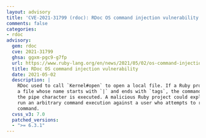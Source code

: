 ```yaml
---
layout: advisory
title: 'CVE-2021-31799 (rdoc): RDoc OS command injection vulnerability'
comments: false
categories:
- rdoc
advisory:
  gem: rdoc
  cve: 2021-31799
  ghsa: ggxm-pgc9-g7fp
  url: https://www.ruby-lang.org/en/news/2021/05/02/os-command-injection-in-rdoc/
  title: RDoc OS command injection vulnerability
  date: 2021-05-02
  description: |
    RDoc used to call `Kernel#open` to open a local file. If a Ruby project has
    a file whose name starts with `|` and ends with `tags`, the command following
    the pipe character is executed. A malicious Ruby project could exploit it to
    run an arbitrary command execution against a user who attempts to run `rdoc`
    command.
  cvss_v3: 7.0
  patched_versions:
  - ">= 6.3.1"
---
```

